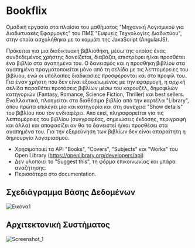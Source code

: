 # Bookflix
Ομαδική εργασία στα πλαίσια του μαθήματος "Μηχανική Λογισμικού για Διαδικτυακές Εφαρμογές" του ΠΜΣ "Ευφυείς Τεχνολογίες Διαδικτύου", στην οποία ασχολήθηκα με το κομμάτι της JavaScript (AngularJS).

Πρόκειται για μια διαδικτυακή βιβλιοθήκη, μέσω της οποίας ένας συνδεδεμένος χρήστης δανείζεται, διαβάζει, επιστρέφει ή/και προσθέτει ένα βιβλίο στα αγαπημένα του. Ο δανεισμός και η προσθήκη βιβλίου στα αγαπημένα πραγματοποιείται μόνο από τη σελίδα με τις λεπτομέρειες του βιβλίου, ενώ οι υπόλοιπες διαδικασίες προσφέρονται και στο προφίλ του. Για έναν χρήστη που δεν είναι εξοικειωμένος με την εφαρμογή, η αρχική σελίδα παραθέτει προτάσεις βιβλίων μέσω του καρουζέλ, δημοφιλών κατηγοριών (Fantasy, Romance, Science Fiction, Thriller) και best sellers. Εναλλακτικά, πλοηγείται στα διαθέσιμα βιβλία από την καρτέλα "Library", όπου πρώτα επιλέγει μία και κατηγορία και στη συνέχεια "Show details" του βιβλίου που τον ενδιαφέρει. Απο εκεί, πληροφορείται για τις λεπτομέρειες του βιβλίου (συγγραφέας, σημειώσεις έκδοσης, περιγραφή και άλλα) και αποφασίζει αν θα το δανειστεί ή/και προσθέσει στα αγαπημένα του. Για την εξερεύνηση των βιβλίων δεν είναι απαραίτητη η δημιουργία λογαριασμού.

* Χρησιμοποιεί τα API "Books", "Covers", "Subjects" και "Works" του Open Library (https://openlibrary.org/developers/api)
* Δεν υλοποιεί το "Suggest this", τη φόρμα επικοινωνίας και μπάρα αναζήτησης.
* Περισσότερα στο documentation. 

## Σχεδιάγραμμα Βάσης Δεδομένων
![Εικόνα1](https://user-images.githubusercontent.com/51194516/185928000-8898f0d9-1675-4195-b151-101a7f2688e3.png)

## Αρχιτεκτονική Συστήματος
![Screenshot_1](https://user-images.githubusercontent.com/51194516/185928402-959f68e3-8a3d-4738-9934-4d26b9cd841f.png)

